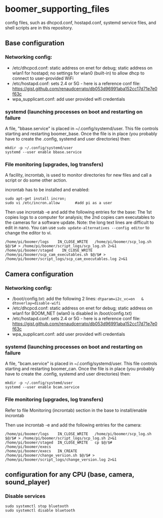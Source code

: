 # boomer_supporting_files
config files, such as dhcpcd.conf, hostapd.conf, systemd service files, and shell scripts are in this repository.

## Base configuration
### Networking config:
- /etc/dhcpcd.conf: static address on enet for debug; static address on wlan1 for hostapd; no settings for wlan0 (built-in) to allow dhcp to connect to user-provided WiFi
- /etc/hostapd.conf: sets 2.4 or 5G - here is a reference conf file: https://gist.github.com/renaudcerrato/db053d96991aba152cc17d71e7e0f63c
- wpa_supplicant.conf:  add user provided wifi credentials

### systemd (launching processes on boot and restarting on failure
A file, "bbase.service" is placed in ~/.config/systemd/user.  This file controls starting and restarting boomer_base.
Once the file is in place (you probably have to create the .config, systemd and user directories) then:
```
mkdir -p ~/.config/systemd/user
systemd --user enable bbase.service
```

### File monitoring (upgrades, log transfers)
A facility, incrontab, is used to monitor directories for new files and call a script or do some other action.

incrontab has to be installed and enabled:
```
sudo apt-get install incron;
sudo vi /etc/incron.allow       #add pi as a user
```
Then use incrontab -e and add the following entries for the base: The 1st copies logs to a computer for analysis; the 2nd copies cam executables to the cameras for a software update.  Note: the long text lines are difficult to edit in nano.  You can use ```sudo update-alternatives --config editor``` to change the editor to vi.
```
/home/pi/boomer/logs    IN_CLOSE_WRITE   /home/pi/boomer/scp_log.sh $@/$# > /home/pi/boomer/script_logs/scp_log.sh 2>&1
/home/pi/boomer/staged    IN_CLOSE_WRITE        /home/pi/boomer/scp_cam_executables.sh $@/$# > /home/pi/boomer/script_logs/scp_cam_executables.log 2>&1
```


## Camera configuration

### Networking config:
- /boot/config.txt:  add the following 2 lines: ```dtparam=i2c_vc=on   &    dtoverlay=disable-wifi```
- /etc/dhcpcd.conf: static address on enet for debug; static address on wlan1 for BOOM_NET (wlan0 is disabled in /boot/config.txt)
- /etc/hostapd.conf: sets 2.4 or 5G - here is a reference conf file: https://gist.github.com/renaudcerrato/db053d96991aba152cc17d71e7e0f63c
- wpa_supplicant.conf:  add user provided wifi credentials

### systemd (launching processes on boot and restarting on failure
A file, "bcam.service" is placed in ~/.config/systemd/user.  This file controls starting and restarting boomer_can.
Once the file is in place (you probably have to create the .config, systemd and user directories) then:
```
mkdir -p ~/.config/systemd/user
systemd --user enable bcam.service
```

### File monitoring (upgrades, log transfers)
Refer to file Monitoring (incrontab) section in the base to install/enable incrontab

Then use incrontab -e and add the following entries for the camera:
```
/home/pi/boomer/logs    IN_CLOSE_WRITE   /home/pi/boomer/scp_log.sh $@/$# > /home/pi/boomer/script_logs/scp_log.sh 2>&1
/home/pi/boomer/staged  IN_CLOSE_WRITE   cp $@/$# /home/pi/boomer/execs
/home/pi/boomer/execs   IN_CREATE        /home/pi/boomer/change_version.sh $@/$# > /home/pi/boomer/script_logs/change_version.log 2>&1
```

## configuration for any CPU (base, camera, sound_player)
### Disable services
```
sudo systemctl stop bluetooth
sudo systemctl disable bluetooth
```
